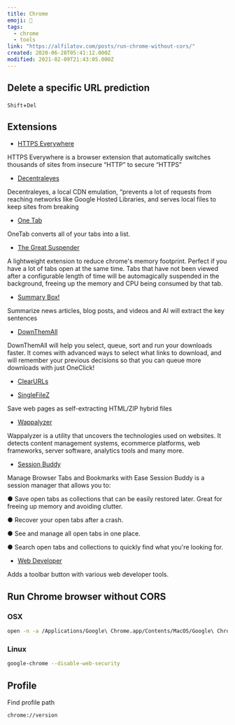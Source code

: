 ```yaml
---
title: Chrome
emoji: 📝
tags:
  - chrome
  - tools
link: "https://alfilatov.com/posts/run-chrome-without-cors/"
created: 2020-06-28T05:41:12.000Z
modified: 2021-02-09T21:43:05.000Z
---
```


## Delete a specific URL prediction

`Shift`+`Del`

## Extensions

- [HTTPS Everywhere](https://chrome.google.com/webstore/detail/https-everywhere/gcbommkclmclpchllfjekcdonpmejbdp)

HTTPS Everywhere is a browser extension that automatically switches thousands of sites from insecure “HTTP” to secure “HTTPS”

- [Decentraleyes](https://chrome.google.com/webstore/detail/decentraleyes/ldpochfccmkkmhdbclfhpagapcfdljkj)

Decentraleyes, a local CDN emulation, “prevents a lot of requests from reaching networks like Google Hosted Libraries, and serves local files to keep sites from breaking

- [One Tab](https://chrome.google.com/webstore/detail/onetab/chphlpgkkbolifaimnlloiipkdnihall)

OneTab converts all of your tabs into a list.

- [The Great Suspender](https://chrome.google.com/webstore/detail/the-great-suspender/klbibkeccnjlkjkiokjodocebajanakg)

A lightweight extension to reduce chrome's memory footprint. Perfect if you have a lot of tabs open at the same time. Tabs that have not been viewed after a configurable length of time will be automagically suspended in the background, freeing up the memory and CPU being consumed by that tab.

- [Summary Box!](https://github.com/deanoemcke/thegreatsuspender)

Summarize news articles, blog posts, and videos and AI will extract the key sentences

- [DownThemAll](https://chrome.google.com/webstore/detail/downthemall/nljkibfhlpcnanjgbnlnbjecgicbjkge)

DownThemAll will help you select, queue, sort and run your downloads faster. It comes with advanced ways to select what links to download, and will remember your previous decisions so that you can queue more downloads with just OneClick!

- [ClearURLs](https://chrome.google.com/webstore/detail/clearurls/lckanjgmijmafbedllaakclkaicjfmnk/related)

- [SingleFileZ](https://chrome.google.com/webstore/detail/singlefilez/offkdfbbigofcgdokjemgjpdockaafjg)

Save web pages as self-extracting HTML/ZIP hybrid files

- [Wappalyzer](https://chrome.google.com/webstore/detail/wappalyzer/gppongmhjkpfnbhagpmjfkannfbllamg)

Wappalyzer is a utility that uncovers the technologies used on websites. It detects content management systems, ecommerce platforms, web frameworks, server software, analytics tools and many more.

- [Session Buddy](https://chrome.google.com/webstore/detail/session-buddy/edacconmaakjimmfgnblocblbcdcpbko/related)

Manage Browser Tabs and Bookmarks with Ease
Session Buddy is a session manager that allows you to:

● Save open tabs as collections that can be easily restored later. Great for freeing up memory and avoiding clutter.

● Recover your open tabs after a crash.

● See and manage all open tabs in one place.

● Search open tabs and collections to quickly find what you're looking for.

- [Web Developer](https://chrome.google.com/webstore/detail/web-developer/bfbameneiokkgbdmiekhjnmfkcnldhhm)

Adds a toolbar button with various web developer tools.

## Run Chrome browser without CORS

### OSX

```sh
open -n -a /Applications/Google\ Chrome.app/Contents/MacOS/Google\ Chrome --args --user-data-dir="/tmp/chrome_dev_test" --disable-web-security
```

### Linux

```sh
google-chrome --disable-web-security
```

## Profile

Find profile path

```
chrome://version
```
